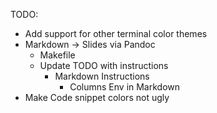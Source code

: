 TODO:
- Add support for other terminal color themes
- Markdown -> Slides via Pandoc
  - Makefile
  - Update TODO with instructions
    - Markdown Instructions
      - Columns Env in Markdown
- Make Code snippet colors not ugly
